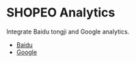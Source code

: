 # SHOPEO Analytics
Integrate Baidu tongji and Google analytics.

- [Baidu](https://tongji.baidu.com/)
- [Google](https://analytics.google.com/)
